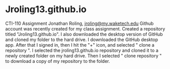 # Jroling13.github.io
CTI-110 Assignment
Jonathan Roling, jroling@my.waketech.edu
Github account was recently created for my class assignment.
Created a repository titled "Jroling13.github.io". I also downloaded the desktop version of GitHub and cloned my folder to the hard drive.
I downloaded the GitHub desktop app. After that I signed in, then I hit the "+" icon, and selected " clone a repository ". I selected the jroling13.github.io repository and cloned it to a newly created folder on my hard drive. Then I selected " clone repository " to download a copy of my repository to the folder.
